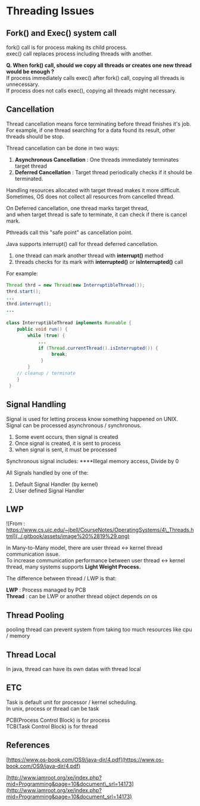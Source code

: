 # Threading Issues

## Fork\(\) and Exec\(\) system call

fork\(\) call is for process making its child process.  
exec\(\) call replaces process including threads with another.

**Q. When fork\(\) call, should we copy all threads or creates one new thread would be enough ?**  
If process immediately calls exec\(\) after fork\(\) call, copying all threads is unnecessary.  
If process does not calls exec\(\), copying all threads might necessary.

## Cancellation

Thread cancellation means force terminating before thread finishes it's job.   
For example, if one thread searching for a data found its result, other threads should be stop.

Thread cancellation can be done in two ways:

1. **Asynchronous Cancellation** :  One threads immediately terminates target thread
2. **Deferred Cancellation** : Target thread periodically checks if it should be terminated.

Handling resources allocated with target thread makes it more difficult. Sometimes, OS does not collect all resources from cancelled thread. 

On Deferred cancellation, one thread marks target thread,  
and when target thread is safe to terminate, it can check if there is cancel mark.

Pthreads call this "safe point" as cancellation point.

Java supports interrupt\(\) call for thread deferred cancellation.

1. one thread can mark another thread with **interrupt\(\)** method
2. threads checks for its mark with **interrupted\(\)** or **isInterrupted\(\)** call

For example:

```java
Thread thrd = new Thread(new InterruptibleThread());
thrd.start();
...
thrd.interrupt();
...

class InterruptibleThread implements Runnable {
    public void run() {
        while (true) {
            ...
            if (Thread.currentThread().isInterrupted()) {
                 break;
             }
        }
    // cleanup / terminate
    }
 }
```

## Signal Handling

Signal is used for letting process know something happened on UNIX. Signal can be processed asynchronous / synchronous.

1. Some event occurs, then signal is created
2. Once signal is created, it is sent to process
3. when signal is sent, it must be processed

Synchronous signal includes: ****Illegal memory access, Divide by 0

All Signals handled by one of the:

1. Default Signal Handler \(by kernel\)
2. User defined Signal Handler

## LWP

![From : https://www.cs.uic.edu/~jbell/CourseNotes/OperatingSystems/4\_Threads.html](../.gitbook/assets/image%20%2819%29.png)

In Many-to-Many model, there are user thread &lt;-&gt; kernel thread communication issue.  
To increase communication performance between user thread &lt;-&gt; kernel thread, many systems supports **Light Weight Process.**

The difference between thread / LWP is that:

**LWP** : Process managed by PCB  
**Thread** : can be LWP or another thread object depends on os

## Thread Pooling 

pooling thread can prevent system from taking too much resources like cpu / memory

## Thread Local

In java, thread can have its own datas with thread local

## ETC

Task is default unit for processor / kernel scheduling.  
In unix, process or thread can be task

PCB\(Process Control Block\) is for process  
TCB\(Task Control Block\) is for thread

## References

[https://www.os-book.com/OS9/java-dir/4.pdf](https://www.os-book.com/OS9/java-dir/4.pdf)

[http://www.iamroot.org/xe/index.php?mid=Programming&page=10&document\_srl=14173](http://www.iamroot.org/xe/index.php?mid=Programming&page=10&document_srl=14173)  


